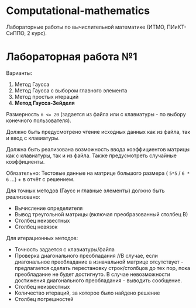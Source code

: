 # Computational-mathematics
 Лабораторные работы по вычислительной математике (ИТМО, ПИиКТ-СиППО, 2 курс).

# Лабораторная работа №1 #
Варианты:
1. Метод Гаусса
2. Метод Гаусса с выбором главного элемента
3. Метод простых итераций
4. **Метод Гаусса-Зейделя**

Размерность `n <= 20` (задается из файла или с клавиатуры - по выбору конечного пользователя). 

Должно быть предусмотрено чтение исходных данных как из файла, так и ввод с клавиатуры.

Должна быть реализована возможность ввода коэффициентов матрицы как с клавиатуры, так и из файла. Также предусмотреть случайные коэффициенты.

Обязательно: Тестовые данные на матрице большого размера ( `5*5` / `6 * 6` ...) + в отчёт с решением.

Для точных методов (Гаусс и главные элементы) должно быть реализовано:
- Вычисление определителя
- Вывод треугольной  матрицы (включая преобразованный столбец В)
- Столбец неизвестных
- Столбец невязок

Для итерационных методов:
- Точность задается с клавиатуры/файла
- Проверка диагонального преобладания
//В случае, если диагональное преобладание в изначальной матрице отсутствует - предлагается сделать перестановку строк/столбцов до тех пор, пока преобладание не будет достигнуто. В случае невозможности достижения диагонального преобладания - выводить сообщение.
- Столбец неизвестных
- Количество итераций, за которое было найдено решение
- Столбец погрешностей